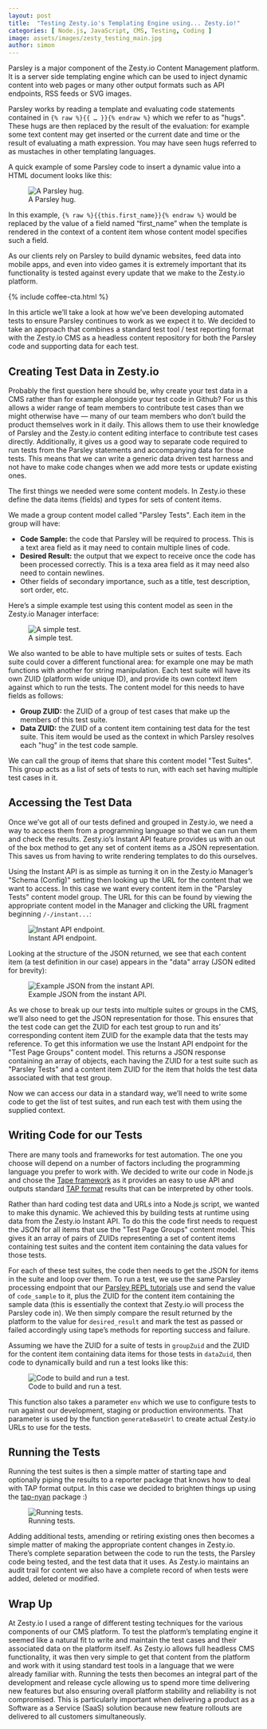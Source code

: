 ```yaml
---
layout: post
title:  "Testing Zesty.io's Templating Engine using... Zesty.io!"
categories: [ Node.js, JavaScript, CMS, Testing, Coding ]
image: assets/images/zesty_testing_main.jpg
author: simon
---
```

Parsley is a major component of the Zesty.io Content Management platform. It is a server side templating engine which can be used to inject dynamic content into web pages or many other output formats such as API endpoints, RSS feeds or SVG images.

Parsley works by reading a template and evaluating code statements contained in `{% raw %}{{ … }}{% endraw %}` which we refer to as "hugs". These hugs are then replaced by the result of the evaluation: for example some text content may get inserted or the current date and time or the result of evaluating a math expression. You may have seen hugs referred to as mustaches in other templating languages.

A quick example of some Parsley code to insert a dynamic value into a HTML document looks like this:

<figure class="figure">
  <img src="{{ site.baseurl }}/assets/images/zesty_testing_parsley_hug.png" class="figure-img img-fluid" alt="A Parsley hug.">
  <figcaption class="figure-caption text-center">A Parsley hug.</figcaption>
</figure>

In this example, `{% raw %}{{this.first_name}}{% endraw %}` would be replaced by the value of a field named “first_name” when the template is rendered in the context of a content item whose content model specifies such a field.

As our clients rely on Parsley to build dynamic websites, feed data into mobile apps, and even into video games it is extremely important that its functionality is tested against every update that we make to the Zesty.io platform.

{% include coffee-cta.html %}

In this article we’ll take a look at how we’ve been developing automated tests to ensure Parsley continues to work as we expect it to. We decided to take an approach that combines a standard test tool / test reporting format with the Zesty.io CMS as a headless content repository for both the Parsley code and supporting data for each test.

## Creating Test Data in Zesty.io

Probably the first question here should be, why create your test data in a CMS rather than for example alongside your test code in Github? For us this allows a wider range of team members to contribute test cases than we might otherwise have — many of our team members who don’t build the product themselves work in it daily. This allows them to use their knowledge of Parsley and the Zesty.io content editing interface to contribute test cases directly. Additionally, it gives us a good way to separate code required to run tests from the Parsley statements and accompanying data for those tests. This means that we can write a generic data driven test harness and not have to make code changes when we add more tests or update existing ones.

The first things we needed were some content models. In Zesty.io these define the data items (fields) and types for sets of content items.

We made a group content model called "Parsley Tests". Each item in the group will have:

* **Code Sample:** the code that Parsley will be required to process. This is a text area field as it may need to contain multiple lines of code.
* **Desired Result:** the output that we expect to receive once the code has been processed correctly. This is a texa area field as it may need also need to contain newlines.
* Other fields of secondary importance, such as a title, test description, sort order, etc.

Here’s a simple example test using this content model as seen in the Zesty.io Manager interface:

<figure class="figure">
  <img src="{{ site.baseurl }}/assets/images/zesty_testing_manager_app.png" class="figure-img img-fluid" alt="A simple test.">
  <figcaption class="figure-caption text-center">A simple test.</figcaption>
</figure>

We also wanted to be able to have multiple sets or suites of tests. Each suite could cover a different functional area: for example one may be math functions with another for string manipulation. Each test suite will have its own ZUID (platform wide unique ID), and provide its own context item against which to run the tests. The content model for this needs to have fields as follows:

* **Group ZUID:** the ZUID of a group of test cases that make up the members of this test suite.
* **Data ZUID:** the ZUID of a content item containing test data for the test suite. This item would be used as the context in which Parsley resolves each "hug" in the test code sample.

We can call the group of items that share this content model "Test Suites". This group acts as a list of sets of tests to run, with each set having multiple test cases in it.

## Accessing the Test Data

Once we’ve got all of our tests defined and grouped in Zesty.io, we need a way to access them from a programming language so that we can run them and check the results. Zesty.io’s Instant API feature provides us with an out of the box method to get any set of content items as a JSON representation. This saves us from having to write rendering templates to do this ourselves.

Using the Instant API is as simple as turning it on in the Zesty.io Manager’s "Schema (Config)" setting then looking up the URL for the content that we want to access. In this case we want every content item in the "Parsley Tests" content model group. The URL for this can be found by viewing the appropriate content model in the Manager and clicking the URL fragment beginning `/-/instant...`:

<figure class="figure">
  <img src="{{ site.baseurl }}/assets/images/zesty_testing_instant_api_endpoint.png" class="figure-img img-fluid" alt="Instant API endpoint.">
  <figcaption class="figure-caption text-center">Instant API endpoint.</figcaption>
</figure>

Looking at the structure of the JSON returned, we see that each content item (a test definition in our case) appears in the "data" array (JSON edited for brevity):

<figure class="figure">
  <img src="{{ site.baseurl }}/assets/images/zesty_testing_api_response_example.png" class="figure-img img-fluid" alt="Example JSON from the instant API.">
  <figcaption class="figure-caption text-center">Example JSON from the instant API.</figcaption>
</figure>

As we chose to break up our tests into multiple suites or groups in the CMS, we’ll also need to get the JSON representation for those. This ensures that the test code can get the ZUID for each test group to run and its’ corresponding content item ZUID for the example data that the tests may reference. To get this information we use the Instant API endpoint for the "Test Page Groups" content model. This returns a JSON response containing an array of objects, each having the ZUID for a test suite such as "Parsley Tests" and a content item ZUID for the item that holds the test data associated with that test group.

Now we can access our data in a standard way, we’ll need to write some code to get the list of test suites, and run each test with them using the supplied context.

## Writing Code for our Tests

There are many tools and frameworks for test automation. The one you choose will depend on a number of factors including the programming language you prefer to work with. We decided to write our code in Node.js and chose the [Tape framework](https://www.npmjs.com/package/tape) as it provides an easy to use API and outputs standard [TAP format](https://testanything.org/) results that can be interpreted by other tools.

Rather than hard coding test data and URLs into a Node.js script, we wanted to make this dynamic. We achieved this by building tests at runtime using data from the Zesty.io Instant API. To do this the code first needs to request the JSON for all items that use the "Test Page Groups" content model. This gives it an array of pairs of ZUIDs representing a set of content items containing test suites and the content item containing the data values for those tests.

For each of these test suites, the code then needs to get the JSON for items in the suite and loop over them. To run a test, we use the same Parsley processing endpoint that our [Parsley REPL tutorials](https://parsley.zesty.io/) use and send the value of `code_sample` to it, plus the ZUID for the content item containing the sample data (this is essentially the context that Zesty.io will process the Parsley code in). We then simply compare the result returned by the platform to the value for `desired_result` and mark the test as passed or failed accordingly using tape’s methods for reporting success and failure.

Assuming we have the ZUID for a suite of tests in `groupZuid` and the ZUID for the content item containing data items for those tests in `dataZuid`, then code to dynamically build and run a test looks like this:

<figure class="figure">
  <img src="{{ site.baseurl }}/assets/images/zesty_testing_test_code.png" class="figure-img img-fluid" alt="Code to build and run a test.">
  <figcaption class="figure-caption text-center">Code to build and run a test.</figcaption>
</figure>

This function also takes a parameter `env` which we use to configure tests to run against our development, staging or production environments. That parameter is used by the function `generateBaseUrl` to create actual Zesty.io URLs to use for the tests.

## Running the Tests

Running the test suites is then a simple matter of starting tape and optionally piping the results to a reporter package that knows how to deal with TAP format output. In this case we decided to brighten things up using the [tap-nyan](https://www.npmjs.com/package/tap-nyan) package :)

<figure class="figure">
  <img src="{{ site.baseurl }}/assets/images/zesty_testing_running_tests.gif" class="figure-img img-fluid" alt="Running tests.">
  <figcaption class="figure-caption text-center">Running tests.</figcaption>
</figure>

Adding additional tests, amending or retiring existing ones then becomes a simple matter of making the appropriate content changes in Zesty.io. There’s complete separation between the code to run the tests, the Parsley code being tested, and the test data that it uses. As Zesty.io maintains an audit trail for content we also have a complete record of when tests were added, deleted or modified.

## Wrap Up

At Zesty.io I used a range of different testing techniques for the various components of our CMS platform. To test the platform’s templating engine it seemed like a natural fit to write and maintain the test cases and their associated data on the platform itself. As Zesty.io allows full headless CMS functionality, it was then very simple to get that content from the platform and work with it using standard test tools in a language that we were already familiar with. Running the tests then becomes an integral part of the development and release cycle allowing us to spend more time delivering new features but also ensuring overall platform stability and reliability is not compromised. This is particularly important when delivering a product as a Software as a Service (SaaS) solution because new feature rollouts are delivered to all customers simultaneously.